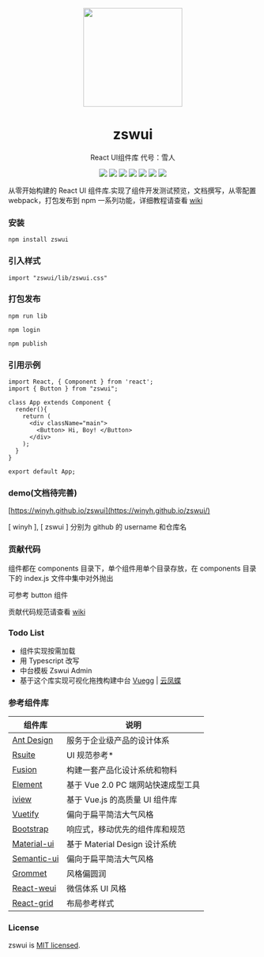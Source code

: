<p align="center">
  <a href="https://winyh.github.io/zswui/">
    <img width="200" src="https://github.com/winyh/zswui/blob/master/public/snowman.svg">
  </a>
</p>

<h1 align="center">zswui</h1>

<p align="center">React UI组件库  代号：雪人</p>

<div align="center">

![](https://img.shields.io/npm/l/zswui) ![](https://img.shields.io/npm/v/zswui) ![](https://img.shields.io/npm/dm/zswui) ![](https://img.shields.io/github/issues/winyh/zswui) ![](https://img.shields.io/github/languages/code-size/winyh/zswui) ![](https://img.shields.io/github/stars/winyh/zswui) ![](https://img.shields.io/github/last-commit/winyh/zswui)

</div>

从零开始构建的 React UI 组件库.实现了组件开发测试预览，文档撰写，从零配置 webpack，打包发布到 npm 一系列功能，详细教程请查看 [wiki](https://github.com/winyh/zswui/wiki)

### 安装

```
npm install zswui
```

### 引入样式

```
import "zswui/lib/zswui.css"
```

### 打包发布

```
npm run lib

npm login

npm publish
```

### 引用示例

```
import React, { Component } from 'react';
import { Button } from "zswui";

class App extends Component {
  render(){
    return (
      <div className="main">
        <Button> Hi, Boy! </Button>
      </div>
    );
  }
}

export default App;
```

### demo(文档待完善)

[https://winyh.github.io/zswui](https://winyh.github.io/zswui/)

[ winyh ], [ zswui ] 分别为 github 的 username 和仓库名

### 贡献代码

组件都在 components 目录下，单个组件用单个目录存放，在 components 目录下的 index.js 文件中集中对外抛出

可参考 button 组件

贡献代码规范请查看 [wiki](https://github.com/winyh/zswui/wiki)

### Todo List

- 组件实现按需加载
- 用 Typescript 改写
- 中台模板 Zswui Admin
- 基于这个库实现可视化拖拽构建中台 [Vuegg](https://github.com/vuegg/vuegg) | [云凤蝶](https://www.yunfengdie.com/)

### 参考组件库

| 组件库                                                   | 说明                               |
| -------------------------------------------------------- | ---------------------------------- |
| [Ant Design](https://ant.design/index-cn)                | 服务于企业级产品的设计体系         |
| [Rsuite](https://rsuitejs.com/)                          | UI 规范参考\*                      |
| [Fusion](https://fusion.design/)                         | 构建一套产品化设计系统和物料       |
| [Element](https://element.eleme.cn/2.0/#/zh-CN)          | 基于 Vue 2.0 PC 端网站快速成型工具 |
| [iview](https://www.iviewui.com/)                        | 基于 Vue.js 的高质量 UI 组件库     |
| [Vuetify](https://vuetifyjs.com/zh-Hans/)                | 偏向于扁平简洁大气风格             |
| [Bootstrap](https://getbootstrap.com/)                   | 响应式，移动优先的组件库和规范     |
| [Material-ui](https://material-ui.com/zh/)               | 基于 Material Design 设计系统      |
| [Semantic-ui](https://react.semantic-ui.com/)            | 偏向于扁平简洁大气风格             |
| [Grommet](https://v2.grommet.io/)                        | 风格偏圆润                         |
| [React-weui](http://weui.github.io/react-weui/#/)        | 微信体系 UI 风格                   |
| [React-grid](https://github.com/STRML/react-grid-layout) | 布局参考样式                       |

### License

zswui is [MIT licensed](https://opensource.org/licenses/MIT).
